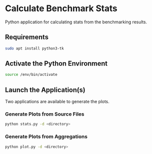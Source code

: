# Calculate Benchmark Stats

Python application for calculating stats from the benchmarking results.

## Requirements

```sh
sudo apt install python3-tk
```

## Activate the Python Environment

```sh
source /env/bin/activate
```

## Launch the Application(s)

Two applications are available to generate the plots.

### Generate Plots from Source Files

```sh
python stats.py -d <directory>
```

### Generate Plots from Aggregations

```sh
python plot.py -d <directory>
```
